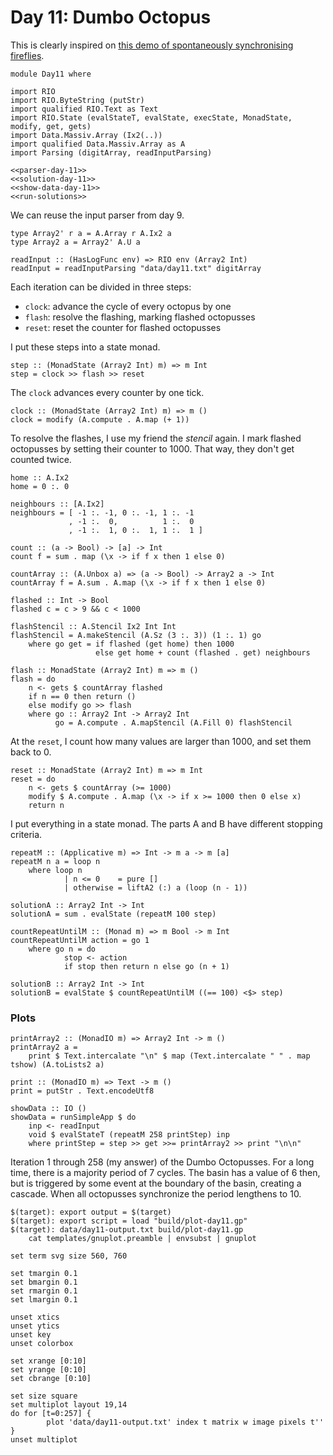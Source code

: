 # Day 11: Dumbo Octopus
This is clearly inspired on [this demo of spontaneously synchronising fireflies](https://ncase.me/fireflies/).

``` {.haskell file=app/Day11.hs}
module Day11 where

import RIO
import RIO.ByteString (putStr)
import qualified RIO.Text as Text
import RIO.State (evalStateT, evalState, execState, MonadState, modify, get, gets)
import Data.Massiv.Array (Ix2(..))
import qualified Data.Massiv.Array as A
import Parsing (digitArray, readInputParsing)

<<parser-day-11>>
<<solution-day-11>>
<<show-data-day-11>>
<<run-solutions>>
```

We can reuse the input parser from day 9.

``` {.haskell #parser-day-11}
type Array2' r a = A.Array r A.Ix2 a
type Array2 a = Array2' A.U a

readInput :: (HasLogFunc env) => RIO env (Array2 Int)
readInput = readInputParsing "data/day11.txt" digitArray
```

Each iteration can be divided in three steps:

* `clock`: advance the cycle of every octopus by one
* `flash`: resolve the flashing, marking flashed octopusses
* `reset`: reset the counter for flashed octopusses

I put these steps into a state monad.

``` {.haskell #solution-day-11}
step :: (MonadState (Array2 Int) m) => m Int
step = clock >> flash >> reset
```

The `clock` advances every counter by one tick.

``` {.haskell #solution-day-11}
clock :: (MonadState (Array2 Int) m) => m ()
clock = modify (A.compute . A.map (+ 1))
```

To resolve the flashes, I use my friend the *stencil* again. I mark flashed octopusses by setting their counter to 1000. That way, they don't get counted twice.

``` {.haskell #solution-day-11}
home :: A.Ix2
home = 0 :. 0

neighbours :: [A.Ix2]
neighbours = [ -1 :. -1, 0 :. -1, 1 :. -1
             , -1 :.  0,          1 :.  0
             , -1 :.  1, 0 :.  1, 1 :.  1 ]

count :: (a -> Bool) -> [a] -> Int
count f = sum . map (\x -> if f x then 1 else 0)

countArray :: (A.Unbox a) => (a -> Bool) -> Array2 a -> Int
countArray f = A.sum . A.map (\x -> if f x then 1 else 0)

flashed :: Int -> Bool
flashed c = c > 9 && c < 1000

flashStencil :: A.Stencil Ix2 Int Int
flashStencil = A.makeStencil (A.Sz (3 :. 3)) (1 :. 1) go
    where go get = if flashed (get home) then 1000
                   else get home + count (flashed . get) neighbours

flash :: MonadState (Array2 Int) m => m ()
flash = do
    n <- gets $ countArray flashed
    if n == 0 then return ()
    else modify go >> flash
    where go :: Array2 Int -> Array2 Int
          go = A.compute . A.mapStencil (A.Fill 0) flashStencil
```

At the `reset`, I count how many values are larger than 1000, and set them back to 0.

``` {.haskell #solution-day-11}
reset :: MonadState (Array2 Int) m => m Int
reset = do
    n <- gets $ countArray (>= 1000)
    modify $ A.compute . A.map (\x -> if x >= 1000 then 0 else x)
    return n
```

I put everything in a state monad. The parts A and B have different stopping criteria.

``` {.haskell #solution-day-11}
repeatM :: (Applicative m) => Int -> m a -> m [a]
repeatM n a = loop n
    where loop n
            | n <= 0    = pure []
            | otherwise = liftA2 (:) a (loop (n - 1))

solutionA :: Array2 Int -> Int
solutionA = sum . evalState (repeatM 100 step)

countRepeatUntilM :: (Monad m) => m Bool -> m Int
countRepeatUntilM action = go 1
    where go n = do
            stop <- action
            if stop then return n else go (n + 1)

solutionB :: Array2 Int -> Int
solutionB = evalState $ countRepeatUntilM ((== 100) <$> step)
```

### Plots

``` {.haskell #show-data-day-11 .hide}
printArray2 :: (MonadIO m) => Array2 Int -> m ()
printArray2 a =
    print $ Text.intercalate "\n" $ map (Text.intercalate " " . map tshow) (A.toLists2 a)

print :: (MonadIO m) => Text -> m ()
print = putStr . Text.encodeUtf8

showData :: IO ()
showData = runSimpleApp $ do
    inp <- readInput
    void $ evalStateT (repeatM 258 printStep) inp
    where printStep = step >> get >>= printArray2 >> print "\n\n"
```

Iteration 1 through 258 (my answer) of the Dumbo Octopusses. For a long time, there is a majority period of 7 cycles. The basin has a value of 6 then, but is triggered by some event at the boundary of the basin, creating a cascade. When all octopusses synchronize the period lengthens to 10.

``` {.make target=fig/day11.svg}
$(target): export output = $(target)
$(target): export script = load "build/plot-day11.gp"
$(target): data/day11-output.txt build/plot-day11.gp
    cat templates/gnuplot.preamble | envsubst | gnuplot
```

``` {.gnuplot .hide file=build/plot-day11.gp}
set term svg size 560, 760

set tmargin 0.1
set bmargin 0.1
set rmargin 0.1
set lmargin 0.1

unset xtics
unset ytics
unset key
unset colorbox

set xrange [0:10]
set yrange [0:10]
set cbrange [0:10]

set size square
set multiplot layout 19,14
do for [t=0:257] {
        plot 'data/day11-output.txt' index t matrix w image pixels t''
}
unset multiplot
```

